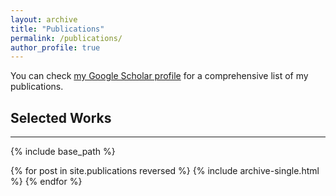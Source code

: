 ```yaml
---
layout: archive
title: "Publications"
permalink: /publications/
author_profile: true
---
```


You can check [my Google Scholar profile](https://scholar.google.com/citations?user=wa2S8OEAAAAJ) for a comprehensive list of my publications.


## Selected Works  
------

{% include base_path %}

{% for post in site.publications reversed %}
  {% include archive-single.html %}
{% endfor %}
